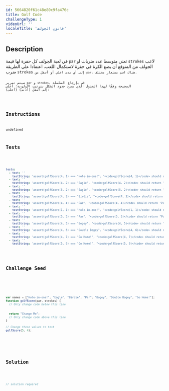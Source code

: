 ```yaml
---
id: 5664820f61c48e80c9fa476c
title: Golf Code
challengeType: 1
videoUrl: ''
localeTitle: 'قانون الجولف'
---
```


## Description
<section id="description">في لعبة الجولف كل حفرة لها قيمة <code>par</code> تعني متوسط عدد ضربات او <code>strokes</code> لاعب الجولف من المتوقع أن يضع الكرة في حفرة لاستكمال اللعب. اعتمادا علي الطريقة ضرب <code>strokes<code> إلى أي مدى اعلي أو أسفل من <code>par</code>, هناك اسم مستعار مختلف.

سيتم تمرير <code>par</code> و <code>strokes</code>. قم بإرجاع السلسلة الصحيحة وفقًا لهذا الجدول الذي يسرد حدود الشكل بترتيب الأولوية؛ أعلى (أعلى) إلى أسفل (أدنى):

</section>

## Instructions
undefined

## Tests
<section id='tests'>

```yml
tests:
  - text: ''
    testString: 'assert(golfScore(4, 1) === "Hole-in-one!", "<code>golfScore(4, 1)</code> should return "Hole-in-one!"");'
  - text: ''
    testString: 'assert(golfScore(4, 2) === "Eagle", "<code>golfScore(4, 2)</code> should return "Eagle"");'
  - text: ''
    testString: 'assert(golfScore(5, 2) === "Eagle", "<code>golfScore(5, 2)</code> should return "Eagle"");'
  - text: ''
    testString: 'assert(golfScore(4, 3) === "Birdie", "<code>golfScore(4, 3)</code> should return "Birdie"");'
  - text: ''
    testString: 'assert(golfScore(4, 4) === "Par", "<code>golfScore(4, 4)</code> should return "Par"");'
  - text: ''
    testString: 'assert(golfScore(1, 1) === "Hole-in-one!", "<code>golfScore(1, 1)</code> should return "Hole-in-one!"");'
  - text: ''
    testString: 'assert(golfScore(5, 5) === "Par", "<code>golfScore(5, 5)</code> should return "Par"");'
  - text: ''
    testString: 'assert(golfScore(4, 5) === "Bogey", "<code>golfScore(4, 5)</code> should return "Bogey"");'
  - text: ''
    testString: 'assert(golfScore(4, 6) === "Double Bogey", "<code>golfScore(4, 6)</code> should return "Double Bogey"");'
  - text: ''
    testString: 'assert(golfScore(4, 7) === "Go Home!", "<code>golfScore(4, 7)</code> should return "Go Home!"");'
  - text: ''
    testString: 'assert(golfScore(5, 9) === "Go Home!", "<code>golfScore(5, 9)</code> should return "Go Home!"");'

```

</section>

## Challenge Seed
<section id='challengeSeed'>

<div id='js-seed'>

```js
var names = ["Hole-in-one!", "Eagle", "Birdie", "Par", "Bogey", "Double Bogey", "Go Home!"];
function golfScore(par, strokes) {
  // Only change code below this line


  return "Change Me";
  // Only change code above this line
}

// Change these values to test
golfScore(5, 4);

```

</div>



</section>

## Solution
<section id='solution'>

```js
// solution required
```
</section>
